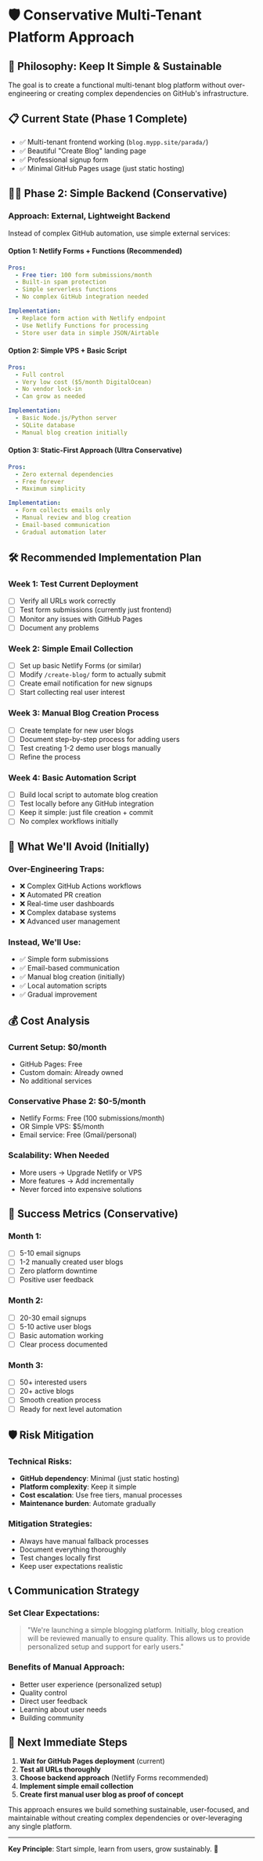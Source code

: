 # 🛡️ Conservative Multi-Tenant Platform Approach

## 🎯 Philosophy: Keep It Simple & Sustainable

The goal is to create a functional multi-tenant blog platform without over-engineering or creating complex dependencies on GitHub's infrastructure.

## 📋 Current State (Phase 1 Complete)
- ✅ Multi-tenant frontend working (`blog.mypp.site/parada/`)
- ✅ Beautiful "Create Blog" landing page
- ✅ Professional signup form
- ✅ Minimal GitHub Pages usage (just static hosting)

## 🚶‍♂️ Phase 2: Simple Backend (Conservative)

### Approach: External, Lightweight Backend
Instead of complex GitHub automation, use simple external services:

#### Option 1: Netlify Forms + Functions (Recommended)
```yaml
Pros:
  - Free tier: 100 form submissions/month
  - Built-in spam protection
  - Simple serverless functions
  - No complex GitHub integration needed

Implementation:
  - Replace form action with Netlify endpoint
  - Use Netlify Functions for processing
  - Store user data in simple JSON/Airtable
```

#### Option 2: Simple VPS + Basic Script
```yaml
Pros:
  - Full control
  - Very low cost ($5/month DigitalOcean)
  - No vendor lock-in
  - Can grow as needed

Implementation:
  - Basic Node.js/Python server
  - SQLite database
  - Manual blog creation initially
```

#### Option 3: Static-First Approach (Ultra Conservative)
```yaml
Pros:
  - Zero external dependencies
  - Free forever
  - Maximum simplicity

Implementation:
  - Form collects emails only
  - Manual review and blog creation
  - Email-based communication
  - Gradual automation later
```

## 🛠️ Recommended Implementation Plan

### Week 1: Test Current Deployment
- [ ] Verify all URLs work correctly
- [ ] Test form submissions (currently just frontend)
- [ ] Monitor any issues with GitHub Pages
- [ ] Document any problems

### Week 2: Simple Email Collection
- [ ] Set up basic Netlify Forms (or similar)
- [ ] Modify `/create-blog/` form to actually submit
- [ ] Create email notification for new signups
- [ ] Start collecting real user interest

### Week 3: Manual Blog Creation Process
- [ ] Create template for new user blogs
- [ ] Document step-by-step process for adding users
- [ ] Test creating 1-2 demo user blogs manually
- [ ] Refine the process

### Week 4: Basic Automation Script
- [ ] Build local script to automate blog creation
- [ ] Test locally before any GitHub integration
- [ ] Keep it simple: just file creation + commit
- [ ] No complex workflows initially

## 🚫 What We'll Avoid (Initially)

### Over-Engineering Traps:
- ❌ Complex GitHub Actions workflows
- ❌ Automated PR creation
- ❌ Real-time user dashboards
- ❌ Complex database systems
- ❌ Advanced user management

### Instead, We'll Use:
- ✅ Simple form submissions
- ✅ Email-based communication
- ✅ Manual blog creation (initially)
- ✅ Local automation scripts
- ✅ Gradual improvement

## 💰 Cost Analysis

### Current Setup: $0/month
- GitHub Pages: Free
- Custom domain: Already owned
- No additional services

### Conservative Phase 2: $0-5/month
- Netlify Forms: Free (100 submissions/month)
- OR Simple VPS: $5/month
- Email service: Free (Gmail/personal)

### Scalability: When Needed
- More users → Upgrade Netlify or VPS
- More features → Add incrementally
- Never forced into expensive solutions

## 🎯 Success Metrics (Conservative)

### Month 1:
- [ ] 5-10 email signups
- [ ] 1-2 manually created user blogs
- [ ] Zero platform downtime
- [ ] Positive user feedback

### Month 2:
- [ ] 20-30 email signups  
- [ ] 5-10 active user blogs
- [ ] Basic automation working
- [ ] Clear process documented

### Month 3:
- [ ] 50+ interested users
- [ ] 20+ active blogs
- [ ] Smooth creation process
- [ ] Ready for next level automation

## 🛡️ Risk Mitigation

### Technical Risks:
- **GitHub dependency**: Minimal (just static hosting)
- **Platform complexity**: Keep it simple
- **Cost escalation**: Use free tiers, manual processes
- **Maintenance burden**: Automate gradually

### Mitigation Strategies:
- Always have manual fallback processes
- Document everything thoroughly
- Test changes locally first
- Keep user expectations realistic

## 📞 Communication Strategy

### Set Clear Expectations:
> "We're launching a simple blogging platform. Initially, blog creation will be reviewed manually to ensure quality. This allows us to provide personalized setup and support for early users."

### Benefits of Manual Approach:
- Better user experience (personalized setup)
- Quality control
- Direct user feedback
- Learning about user needs
- Building community

## 🚀 Next Immediate Steps

1. **Wait for GitHub Pages deployment** (current)
2. **Test all URLs thoroughly**
3. **Choose backend approach** (Netlify Forms recommended)
4. **Implement simple email collection**
5. **Create first manual user blog as proof of concept**

This approach ensures we build something sustainable, user-focused, and maintainable without creating complex dependencies or over-leveraging any single platform.

---

**Key Principle**: Start simple, learn from users, grow sustainably. 🌱
